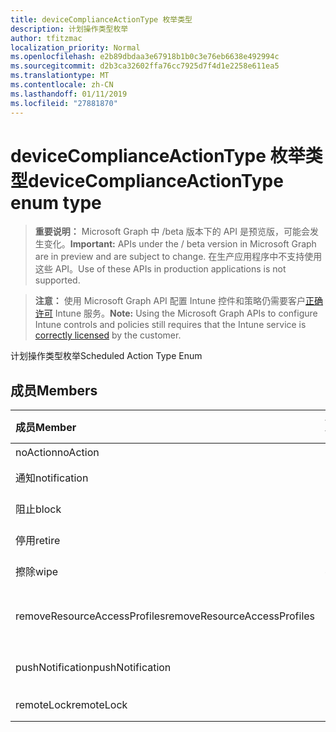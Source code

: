 ```yaml
---
title: deviceComplianceActionType 枚举类型
description: 计划操作类型枚举
author: tfitzmac
localization_priority: Normal
ms.openlocfilehash: e2b89dbdaa3e67918b1b0c3e76eb6638e492994c
ms.sourcegitcommit: d2b3ca32602ffa76cc7925d7f4d1e2258e611ea5
ms.translationtype: MT
ms.contentlocale: zh-CN
ms.lasthandoff: 01/11/2019
ms.locfileid: "27881870"
---
```

# <a name="devicecomplianceactiontype-enum-type"></a><span data-ttu-id="87974-103">deviceComplianceActionType 枚举类型</span><span class="sxs-lookup"><span data-stu-id="87974-103">deviceComplianceActionType enum type</span></span>

> <span data-ttu-id="87974-104">**重要说明：** Microsoft Graph 中 /beta 版本下的 API 是预览版，可能会发生变化。</span><span class="sxs-lookup"><span data-stu-id="87974-104">**Important:** APIs under the / beta version in Microsoft Graph are in preview and are subject to change.</span></span> <span data-ttu-id="87974-105">在生产应用程序中不支持使用这些 API。</span><span class="sxs-lookup"><span data-stu-id="87974-105">Use of these APIs in production applications is not supported.</span></span>

> <span data-ttu-id="87974-106">**注意：** 使用 Microsoft Graph API 配置 Intune 控件和策略仍需要客户[正确许可](https://go.microsoft.com/fwlink/?linkid=839381) Intune 服务。</span><span class="sxs-lookup"><span data-stu-id="87974-106">**Note:** Using the Microsoft Graph APIs to configure Intune controls and policies still requires that the Intune service is [correctly licensed](https://go.microsoft.com/fwlink/?linkid=839381) by the customer.</span></span>

<span data-ttu-id="87974-107">计划操作类型枚举</span><span class="sxs-lookup"><span data-stu-id="87974-107">Scheduled Action Type Enum</span></span>
## <a name="members"></a><span data-ttu-id="87974-108">成员</span><span class="sxs-lookup"><span data-stu-id="87974-108">Members</span></span>
|<span data-ttu-id="87974-109">成员</span><span class="sxs-lookup"><span data-stu-id="87974-109">Member</span></span>|<span data-ttu-id="87974-110">值</span><span class="sxs-lookup"><span data-stu-id="87974-110">Value</span></span>|<span data-ttu-id="87974-111">Description</span><span class="sxs-lookup"><span data-stu-id="87974-111">Description</span></span>|
|:---|:---|:---|
|<span data-ttu-id="87974-112">noAction</span><span class="sxs-lookup"><span data-stu-id="87974-112">noAction</span></span>|<span data-ttu-id="87974-113">0</span><span class="sxs-lookup"><span data-stu-id="87974-113">0</span></span>|<span data-ttu-id="87974-114">任何操作</span><span class="sxs-lookup"><span data-stu-id="87974-114">No Action</span></span>|
|<span data-ttu-id="87974-115">通知</span><span class="sxs-lookup"><span data-stu-id="87974-115">notification</span></span>|<span data-ttu-id="87974-116">1</span><span class="sxs-lookup"><span data-stu-id="87974-116">1</span></span>|<span data-ttu-id="87974-117">发送通知</span><span class="sxs-lookup"><span data-stu-id="87974-117">Send Notification</span></span>|
|<span data-ttu-id="87974-118">阻止</span><span class="sxs-lookup"><span data-stu-id="87974-118">block</span></span>|<span data-ttu-id="87974-119">2</span><span class="sxs-lookup"><span data-stu-id="87974-119">2</span></span>|<span data-ttu-id="87974-120">阻止 AAD 中的设备</span><span class="sxs-lookup"><span data-stu-id="87974-120">Block the device in AAD</span></span>|
|<span data-ttu-id="87974-121">停用</span><span class="sxs-lookup"><span data-stu-id="87974-121">retire</span></span>|<span data-ttu-id="87974-122">3</span><span class="sxs-lookup"><span data-stu-id="87974-122">3</span></span>|<span data-ttu-id="87974-123">停用设备</span><span class="sxs-lookup"><span data-stu-id="87974-123">Retire the device</span></span>|
|<span data-ttu-id="87974-124">擦除</span><span class="sxs-lookup"><span data-stu-id="87974-124">wipe</span></span>|<span data-ttu-id="87974-125">4</span><span class="sxs-lookup"><span data-stu-id="87974-125">4</span></span>|<span data-ttu-id="87974-126">擦除设备</span><span class="sxs-lookup"><span data-stu-id="87974-126">Wipe the device</span></span>|
|<span data-ttu-id="87974-127">removeResourceAccessProfiles</span><span class="sxs-lookup"><span data-stu-id="87974-127">removeResourceAccessProfiles</span></span>|<span data-ttu-id="87974-128">5</span><span class="sxs-lookup"><span data-stu-id="87974-128">5</span></span>|<span data-ttu-id="87974-129">从设备中删除资源访问配置文件</span><span class="sxs-lookup"><span data-stu-id="87974-129">Remove Resource Access Profiles from the device</span></span>|
|<span data-ttu-id="87974-130">pushNotification</span><span class="sxs-lookup"><span data-stu-id="87974-130">pushNotification</span></span>|<span data-ttu-id="87974-131">9</span><span class="sxs-lookup"><span data-stu-id="87974-131">9</span></span>|<span data-ttu-id="87974-132">向设备发送推送通知</span><span class="sxs-lookup"><span data-stu-id="87974-132">Send push notification to device</span></span>|
|<span data-ttu-id="87974-133">remoteLock</span><span class="sxs-lookup"><span data-stu-id="87974-133">remoteLock</span></span>|<span data-ttu-id="87974-134">10</span><span class="sxs-lookup"><span data-stu-id="87974-134">10</span></span>|<span data-ttu-id="87974-135">远程锁定设备</span><span class="sxs-lookup"><span data-stu-id="87974-135">Remotely lock the device</span></span>|





